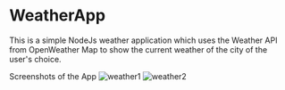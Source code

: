 # WeatherApp

This is a simple NodeJs weather application which uses the Weather API from OpenWeather Map to show the current weather of the city of the user's choice.

Screenshots of the App
![weather1](https://user-images.githubusercontent.com/60305441/94321929-a0e73a00-ff56-11ea-976b-68e84f0d3248.PNG)
![weather2](https://user-images.githubusercontent.com/60305441/94321934-a2b0fd80-ff56-11ea-97e5-8acf97094427.PNG)
